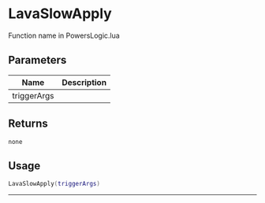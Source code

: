 # LavaSlowApply

Function name in PowersLogic.lua

## Parameters

| Name        | Description |
| ----------- | ----------- |
| triggerArgs |             |

## Returns

`none`

## Usage

```lua
LavaSlowApply(triggerArgs)
```

---
